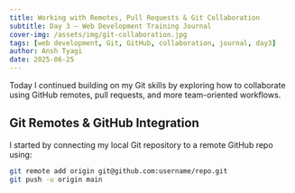 ```yaml
---
title: Working with Remotes, Pull Requests & Git Collaboration
subtitle: Day 3 – Web Development Training Journal
cover-img: /assets/img/git-collaboration.jpg
tags: [web development, Git, GitHub, collaboration, journal, day3]
author: Ansh Tyagi
date: 2025-06-25
---
```


Today I continued building on my Git skills by exploring how to collaborate using GitHub remotes, pull requests, and more team-oriented workflows.

## Git Remotes & GitHub Integration

I started by connecting my local Git repository to a remote GitHub repo using:

```bash
git remote add origin git@github.com:username/repo.git  
git push -u origin main
